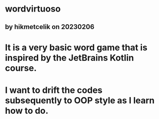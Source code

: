 # wordvirtuoso
## by hikmetcelik on 20230206 
# It is a very basic word game that is inspired by the JetBrains Kotlin course.
# I want to drift the codes subsequently to OOP style as I learn how to do.
